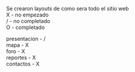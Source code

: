 Se crearon layouts de como sera todo el sitio web
<br>
X - no empezado
<br>
/ - no completado
<br>
O - completado
<br>


presentacion - /
<br>
mapa - X
<br>
foro - X
<br>
reportes - X
<br>
contactos - X 

